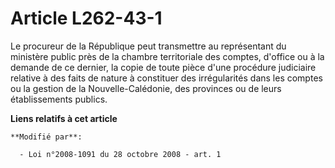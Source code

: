 # Article L262-43-1

Le procureur de la République peut transmettre au représentant du ministère public près de la chambre territoriale des
comptes, d'office ou à la demande de ce dernier, la copie de toute pièce d'une procédure judiciaire relative à des faits de
nature à constituer des irrégularités dans les comptes ou la gestion de la Nouvelle-Calédonie, des provinces ou de leurs
établissements publics.

**Liens relatifs à cet article**

	**Modifié par**:

	  - Loi n°2008-1091 du 28 octobre 2008 - art. 1
